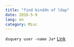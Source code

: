 ```yaml
---
title: "find binddn of ldap"
date: 2016-5-9
lang: en
category: Misc
---
```


`dsquery user -name Ja*` [Link](http://serverfault.com/questions/130543/how-can-i-figure-out-my-ldap-connection-string)
